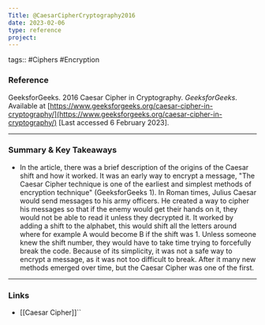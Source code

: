 ```yaml
---
Title: @CaesarCipherCryptography2016
date: 2023-02-06
type: reference
project:
---
```

tags:: #Ciphers #Encryption 

### Reference 

GeeksforGeeks. 2016 Caesar Cipher in Cryptography. _GeeksforGeeks_. Available at [https://www.geeksforgeeks.org/caesar-cipher-in-cryptography/](https://www.geeksforgeeks.org/caesar-cipher-in-cryptography/) [Last accessed 6 February 2023].


---

### Summary & Key Takeaways

- In the article, there was a brief description of the origins of the Caesar shift and how it worked. It was an early way to encrypt a message, "The Caesar Cipher technique is one of the earliest and simplest methods of encryption technique" (GeeksforGeeks 1). In Roman times, Julius Caesar would send messages to his army officers. He created a way to cipher his messages so that if the enemy would get their hands on it, they would not be able to read it unless they decrypted it. It worked by adding a shift to the alphabet, this would shift all the letters around where for example A would become B if the shift was 1. Unless someone knew the shift number, they would have to take time trying to forcefully break the code. Because of its simplicity, it was not a safe way to encrypt a message, as it was not too difficult to break. After it many new methods emerged over time, but the Caesar Cipher was one of the first.

--- 

### Links
- [[Caesar Cipher]]``